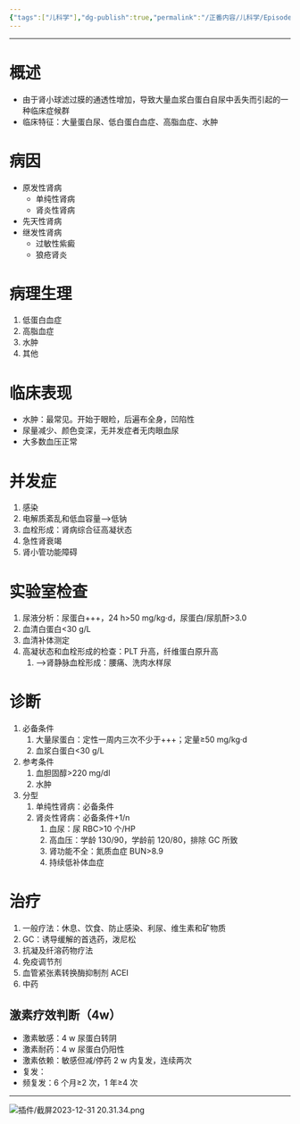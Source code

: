 ```yaml
---
{"tags":["儿科学"],"dg-publish":true,"permalink":"/正番内容/儿科学/Episode 08. 泌尿系统疾病/肾病综合征/","dgPassFrontmatter":true}
---
```


---
# 概述
+ 由于肾小球滤过膜的通透性增加，导致大量血浆白蛋白自尿中丢失而引起的一种临床症候群
+ 临床特征：大量蛋白尿、低白蛋白血症、高脂血症、水肿
# 病因
+ 原发性肾病
	+ 单纯性肾病
	+ 肾炎性肾病
+ 先天性肾病
+ 继发性肾病
	+ 过敏性紫癜
	+ 狼疮肾炎
# 病理生理
1. 低蛋白血症
2. 高脂血症
3. 水肿
4. 其他
# 临床表现
+ 水肿：最常见。开始于眼睑，后遍布全身，凹陷性
+ 尿量减少、颜色变深，无并发症者无肉眼血尿
+ 大多数血压正常
# 并发症
1. 感染
2. 电解质紊乱和低血容量-->低钠
3. 血栓形成：肾病综合征高凝状态
4. 急性肾衰竭
5. 肾小管功能障碍
# 实验室检查
1. 尿液分析：尿蛋白+++，24 h>50 mg/kg·d，尿蛋白/尿肌酐>3.0
2. 血清白蛋白<30 g/L
3. 血清补体测定
4. 高凝状态和血栓形成的检查：PLT 升高，纤维蛋白原升高
	1. -->肾静脉血栓形成：腰痛、洗肉水样尿
# 诊断
1. 必备条件
	1. 大量尿蛋白：定性一周内三次不少于+++；定量≥50 mg/kg·d
	2. 血浆白蛋白<30 g/L
2. 参考条件
	1. 血胆固醇>220 mg/dl
	2. 水肿
3. 分型
	1. 单纯性肾病：必备条件
	2. 肾炎性肾病：必备条件+1/n
		1. 血尿：尿 RBC>10 个/HP
		2. 高血压：学龄 130/90，学龄前 120/80，排除 GC 所致
		3. 肾功能不全：氮质血症 BUN>8.9
		4. 持续低补体血症
# 治疗
1. 一般疗法：休息、饮食、防止感染、利尿、维生素和矿物质
2. GC：诱导缓解的首选药，泼尼松
3. 抗凝及纤溶药物疗法
4. 免疫调节剂
5. 血管紧张素转换酶抑制剂 ACEI
6. 中药
## 激素疗效判断（4w）
+ 激素敏感：4 w 尿蛋白转阴
+ 激素耐药：4 w 尿蛋白仍阳性
+ 激素依赖：敏感但减/停药 2 w 内复发，连续两次
+ 复发：
+ 频复发：6 个月≥2 次，1 年≥4 次


---
![插件/截屏2023-12-31 20.31.34.png](/img/user/%E6%8F%92%E4%BB%B6/%E6%88%AA%E5%B1%8F2023-12-31%2020.31.34.png)